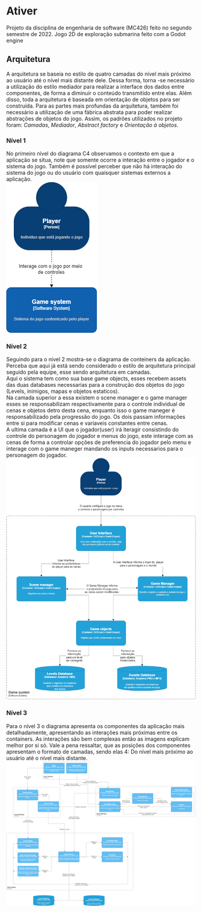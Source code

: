 # Ativer

Projeto da disciplina de engenharia de software (MC426) feito no segundo semestre de 2022. Jogo 2D de exploração submarina feito com a Godot engine


## Arquitetura
A arquitetura se baseia no estilo de quatro camadas do nível mais próximo ao usuário até o nível mais distante dele. Dessa forma, torna -se necessário a utilização do estilo mediador para realizar a interface dos dados entre componentes, de forma a diminuir o conteúdo transmitido entre elas. Além disso, toda a arquitetura é baseada em orientação de objetos para ser construída. Para as partes mais profundas da arquitetura, também foi necessário a utilização de uma fábrica abstrata para poder realizar abstrações de objetos do jogo.
Assim, os padrões utilizados no projeto foram: *Camadas*, *Mediador*, *Abstract factory* e *Orientação à objetos*.



### Nível 1  
No primeiro nível do diagrama C4 observamos o contexto em que a aplicação se situa, note que somente ocorre a interação entre o jogador e o sistema do jogo. Também é possível perceber que não há interação do sistema do jogo ou do usuário com quaisquer sistemas externos a aplicação.   
![Nível 1](img/arquitetrua-1-Level.png)  
### Nível 2
Seguindo para o nível 2 mostra-se o diagrama de conteiners da aplicação. Perceba que aqui já está sendo considerado o estilo de arquitetura principal seguido pela equipe, esse sendo arquitetura em camadas.  
Aqui o sistema tem como sua base game objects, esses recebem assets das duas databases necessarias para a construção dos objetos do jogo (Levels, inimigos, mapas e objetos estaticos).  
Na camada superior a essa existem o scene manager e o game manager esses se responsabilizam respectivamente para o controle individual de cenas e objetos detro desta cena, enquanto isso o game maneger é responsabilizado pela progressão do jogo. Os dois passam informações entre si para modificar cenas e variaveis constantes entre cenas.  
A ultima camada é a UI que o jogador(user) irá iteragir consistindo do controle do personagem do jogador e menus do jogo, este interage com as cenas de forma a controlar opções de preferencia do jogador pelo menu e interage com o game maneger mandando os inputs necessarios para o personagem do jogador.
![Nível 2](img/arquitetrua-2-Level.png)  
### Nível 3
Para o nível 3 o diagrama apresenta os componentes da aplicação mais detalhadamente, apresentando as interações mais próximas entre os containers. As interações são bem complexas então as imagens explicam melhor por si só.
Vale a pena ressaltar, que as posições dos componentes apresentam o formato de camadas, sendo elas 4: Do nível mais próximo ao usuário até o nível mais distante. 
![Nível 3](img/arquitetrua-3-Level.png)
